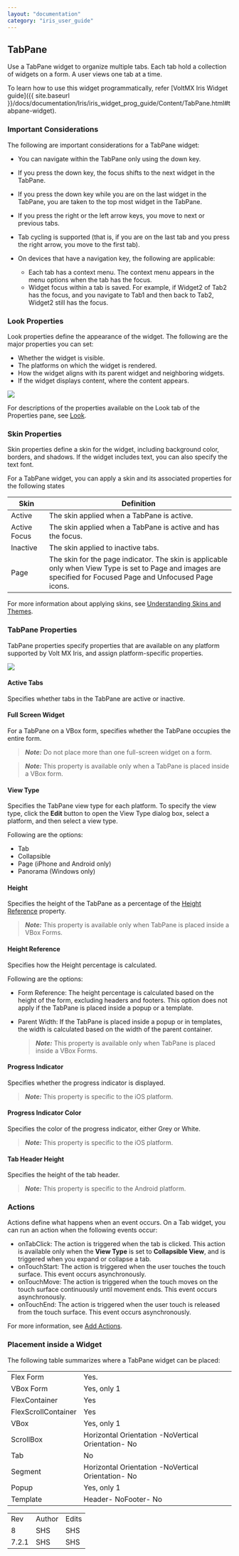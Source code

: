 ```yaml
---
layout: "documentation"
category: "iris_user_guide"
---
```

                           


TabPane
-------

Use a TabPane widget to organize multiple tabs. Each tab hold a collection of widgets on a form. A user views one tab at a time.

To learn how to use this widget programmatically, refer [VoltMX Iris Widget guide]({{ site.baseurl }}/docs/documentation/Iris/iris_widget_prog_guide/Content/TabPane.html#tabpane-widget).

### Important Considerations

The following are important considerations for a TabPane widget:

*   You can navigate within the TabPane only using the down key.
*   If you press the down key, the focus shifts to the next widget in the TabPane.
*   If you press the down key while you are on the last widget in the TabPane, you are taken to the top most widget in the TabPane.
*   If you press the right or the left arrow keys, you move to next or previous tabs.
*   Tab cycling is supported (that is, if you are on the last tab and you press the right arrow, you move to the first tab).

*   On devices that have a navigation key, the following are applicable:
    *   Each tab has a context menu. The context menu appears in the menu options when the tab has the focus.
    *   Widget focus within a tab is saved. For example, if Widget2 of Tab2 has the focus, and you navigate to Tab1 and then back to Tab2, Widget2 still has the focus.
        

### Look Properties

Look properties define the appearance of the widget. The following are the major properties you can set:

*   Whether the widget is visible.
*   The platforms on which the widget is rendered.
*   How the widget aligns with its parent widget and neighboring widgets.
*   If the widget displays content, where the content appears.

![](Resources/Images/tabPane.png)

For descriptions of the properties available on the Look tab of the Properties pane, see [Look](Look.html#Flex).

### Skin Properties

Skin properties define a skin for the widget, including background color, borders, and shadows. If the widget includes text, you can also specify the text font.

For a TabPane widget, you can apply a skin and its associated properties for the following states

  
| Skin | Definition |
| --- | --- |
| Active | The skin applied when a TabPane is active. |
| Active Focus | The skin applied when a TabPane is active and has the focus. |
| Inactive | The skin applied to inactive tabs. |
| Page | The skin for the page indicator. The skin is applicable only when View Type is set to Page and images are specified for Focused Page and Unfocused Page icons. |

For more information about applying skins, see [Understanding Skins and Themes](Customizing_the_Look_and_Feel_with_Skins.html).

### TabPane Properties

TabPane properties specify properties that are available on any platform supported by Volt MX Iris, and assign platform-specific properties.

![](Resources/Images/image12.png)

#### Active Tabs

Specifies whether tabs in the TabPane are active or inactive.

#### Full Screen Widget

For a TabPane on a VBox form, specifies whether the TabPane occupies the entire form.

> **_Note:_** Do not place more than one full-screen widget on a form.

> **_Note:_** This property is available only when a TabPane is placed inside a VBox form.

#### View Type

Specifies the TabPane view type for each platform. To specify the view type, click the **Edit** button to open the View Type dialog box, select a platform, and then select a view type.

Following are the options:

*   Tab
*   Collapsible
*   Page (iPhone and Android only)
*   Panorama (Windows only)

#### Height

Specifies the height of the TabPane as a percentage of the [](#height-reference)[Height Reference](#Height_Reference) property.

> **_Note:_** This property is available only when TabPane is placed inside a VBox Forms.

#### Height Reference

Specifies how the Height percentage is calculated.

Following are the options:

*   Form Reference: The height percentage is calculated based on the height of the form, excluding headers and footers. This option does not apply if the TabPane is placed inside a popup or a template.
*   Parent Width: If the TabPane is placed inside a popup or in templates, the width is calculated based on the width of the parent container.
    
    > **_Note:_** This property is available only when TabPane is placed inside a VBox Forms.
    

#### Progress Indicator

Specifies whether the progress indicator is displayed.

> **_Note:_** This property is specific to the iOS platform.

#### Progress Indicator Color

Specifies the color of the progress indicator, either Grey or White.

> **_Note:_** This property is specific to the iOS platform.

#### Tab Header Height

Specifies the height of the tab header.

> **_Note:_** This property is specific to the Android platform.

### Actions

Actions define what happens when an event occurs. On a Tab widget, you can run an action when the following events occur:

*   onTabClick: The action is triggered when the tab is clicked. This action is available only when the **View Type** is set to **Collapsible View**, and is triggered when you expand or collapse a tab.
*   onTouchStart: The action is triggered when the user touches the touch surface. This event occurs asynchronously.
*   onTouchMove: The action is triggered when the touch moves on the touch surface continuously until movement ends. This event occurs asynchronously.
*   onTouchEnd: The action is triggered when the user touch is released from the touch surface. This event occurs asynchronously.

For more information, see [Add Actions](working_with_Action_Editor.html).

### Placement inside a Widget

The following table summarizes where a TabPane widget can be placed:

<table style="mc-table-style: url('Resources/TableStyles/Basic.css');" class="TableStyle-Basic" cellspacing="0"><colgroup><col class="TableStyle-Basic-Column-Column1" style="width: 79px;"> <col class="TableStyle-Basic-Column-Column1"></colgroup><tbody><tr class="TableStyle-Basic-Body-Body1"><td class="TableStyle-Basic-BodyE-Column1-Body1">Flex Form</td><td class="TableStyle-Basic-BodyD-Column1-Body1">Yes.</td></tr><tr class="TableStyle-Basic-Body-Body1"><td class="TableStyle-Basic-BodyE-Column1-Body1">VBox Form</td><td class="TableStyle-Basic-BodyD-Column1-Body1">Yes, only 1</td></tr><tr class="TableStyle-Basic-Body-Body1"><td class="TableStyle-Basic-BodyE-Column1-Body1">FlexContainer</td><td class="TableStyle-Basic-BodyD-Column1-Body1">Yes</td></tr><tr class="TableStyle-Basic-Body-Body1"><td class="TableStyle-Basic-BodyE-Column1-Body1">FlexScrollContainer</td><td class="TableStyle-Basic-BodyD-Column1-Body1">Yes</td></tr><tr class="TableStyle-Basic-Body-Body1"><td class="TableStyle-Basic-BodyE-Column1-Body1">VBox</td><td class="TableStyle-Basic-BodyD-Column1-Body1">Yes, only 1</td></tr><tr class="TableStyle-Basic-Body-Body1"><td class="TableStyle-Basic-BodyE-Column1-Body1">ScrollBox</td><td class="TableStyle-Basic-BodyD-Column1-Body1">Horizontal Orientation -NoVertical Orientation- No</td></tr><tr class="TableStyle-Basic-Body-Body1"><td class="TableStyle-Basic-BodyE-Column1-Body1">Tab</td><td class="TableStyle-Basic-BodyD-Column1-Body1">No</td></tr><tr class="TableStyle-Basic-Body-Body1"><td class="TableStyle-Basic-BodyE-Column1-Body1">Segment</td><td class="TableStyle-Basic-BodyD-Column1-Body1">Horizontal Orientation -NoVertical Orientation- No</td></tr><tr class="TableStyle-Basic-Body-Body1"><td class="TableStyle-Basic-BodyE-Column1-Body1">Popup</td><td class="TableStyle-Basic-BodyD-Column1-Body1">Yes, only 1</td></tr><tr class="TableStyle-Basic-Body-Body1"><td class="TableStyle-Basic-BodyB-Column1-Body1">Template&nbsp;</td><td class="TableStyle-Basic-BodyA-Column1-Body1">Header- NoFooter- No</td></tr></tbody></table>

<table style="margin-left: 0;margin-right: auto;mc-table-style: url('Resources/TableStyles/RevisionTable.css');" class="TableStyle-RevisionTable" cellspacing="0" data-mc-conditions="Default.HTML5 Only"><colgroup><col class="TableStyle-RevisionTable-Column-Column1" style="width: 26px;"> <col class="TableStyle-RevisionTable-Column-Column1"> <col class="TableStyle-RevisionTable-Column-Column1"></colgroup><tbody><tr class="TableStyle-RevisionTable-Body-Body1"><td class="TableStyle-RevisionTable-BodyE-Column1-Body1" data-mc-conditions="Default.HTML5 Only">Rev</td><td class="TableStyle-RevisionTable-BodyE-Column1-Body1" data-mc-conditions="Default.HTML5 Only">Author</td><td class="TableStyle-RevisionTable-BodyD-Column1-Body1" data-mc-conditions="Default.HTML5 Only">Edits</td></tr><tr class="TableStyle-RevisionTable-Body-Body1"><td class="TableStyle-RevisionTable-BodyE-Column1-Body1" data-mc-conditions="Default.HTML5 Only">8</td><td class="TableStyle-RevisionTable-BodyE-Column1-Body1" data-mc-conditions="Default.HTML5 Only">SHS</td><td class="TableStyle-RevisionTable-BodyD-Column1-Body1" data-mc-conditions="Default.HTML5 Only">SHS</td></tr><tr class="TableStyle-RevisionTable-Body-Body1"><td class="TableStyle-RevisionTable-BodyB-Column1-Body1" data-mc-conditions="Default.HTML5 Only">7.2.1</td><td class="TableStyle-RevisionTable-BodyB-Column1-Body1" data-mc-conditions="Default.HTML5 Only">SHS</td><td class="TableStyle-RevisionTable-BodyA-Column1-Body1" data-mc-conditions="Default.HTML5 Only">SHS</td></tr></tbody></table>
